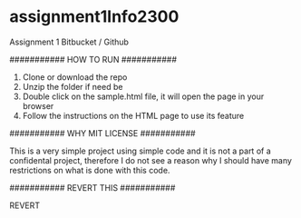 # assignment1Info2300
Assignment 1 Bitbucket / Github


########### HOW TO RUN ###########

1. Clone or download the repo
2. Unzip the folder if need be
3. Double click on the sample.html file, it will open the page in your browser
4. Follow the instructions on the HTML page to use its feature

########### WHY MIT LICENSE ###########

This is a very simple project using simple code and it is not a part of a confidental project, therefore I do not see a 
reason why I should have many restrictions on what is done with this code.

########### REVERT THIS ###########

REVERT